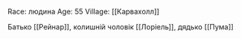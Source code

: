 Race: людина
Age: 55
Village: [[Карвахолл]]

Батько [[Рейнар]], колишній чоловік [[Лоріель]], дядько [[Пума]]